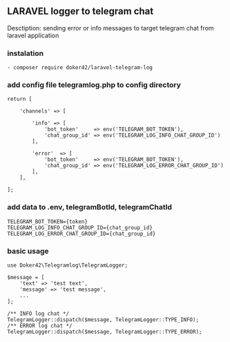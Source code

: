## LARAVEL logger to telegram chat

Desctiption: sending error or info messages to target telegram chat from laravel application

###   instalation 
    - composer require doker42/laravel-telegram-log

###  add config file telegramlog.php to config directory


    return [

        'channels' => [
    
            'info' => [
                'bot_token'     => env('TELEGRAM_BOT_TOKEN'),
                'chat_group_id' => env('TELEGRAM_LOG_INFO_CHAT_GROUP_ID')
            ],
    
            'error'  => [
                'bot_token'     => env('TELEGRAM_BOT_TOKEN'),
                'chat_group_id' => env('TELEGRAM_LOG_ERROR_CHAT_GROUP_ID')
            ],
        ],

    ];


###  add data to .env,  telegramBotId, telegramChatId

    TELEGRAM_BOT_TOKEN={token}
    TELEGRAM_LOG_INFO_CHAT_GROUP_ID={chat_group_id}
    TELEGRAM_LOG_ERROR_CHAT_GROUP_ID={chat_group_id}

### basic usage 

    use Doker42\Telegramlog\TelegramLogger;

    $message = [
        'text' => 'test text',
        'message' => 'test message',
        ...
    ];

    /** INFO log chat */
    TelegramLogger::dispatch($message, TelegramLogger::TYPE_INFO);
    /** ERROR log chat */
    TelegramLogger::dispatch($message, TelegramLogger::TYPE_ERROR);
